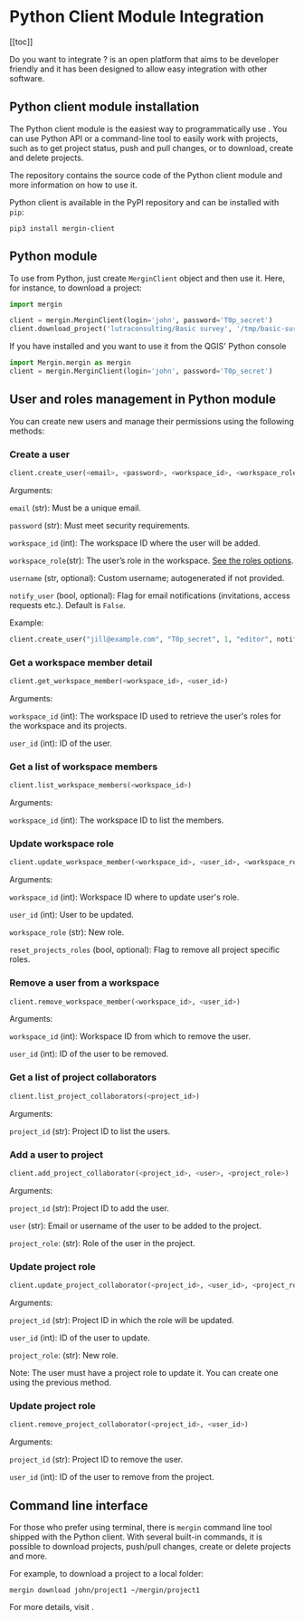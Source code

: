 # Python Client Module Integration
[[toc]]

Do you want to integrate <MainPlatformNameLink />? <MainPlatformName /> is an open platform that aims to be developer friendly and it has been designed to allow easy integration with other software.

## Python client module installation
The Python client module is the easiest way to programmatically use <MainPlatformNameLink />. You can use Python API or a command-line tool to easily work with <MainPlatformName /> projects, such as to get project status, push and pull changes, or to download, create and delete projects.

The <GitHubRepo id="MerginMaps/python-api-client" /> repository contains the source code of the Python client module and more information on how to use it.

Python client is available in the PyPI repository and can be installed with `pip`:

```
pip3 install mergin-client
```

## Python module 
To use <MainPlatformNameLink /> from Python, just create `MerginClient` object and then use it. Here, for instance, to download a project:

```python
import mergin

client = mergin.MerginClient(login='john', password='T0p_secret')
client.download_project('lutraconsulting/Basic survey', '/tmp/basic-survey')
```
If you have <QGISPluginName /> installed and you want to use it from the QGIS' Python console

```python
import Mergin.mergin as mergin
client = mergin.MerginClient(login='john', password='T0p_secret')
```

## User and roles management in Python module
You can create new users and manage their permissions using the following methods:

### Create a user

```python
client.create_user(<email>, <password>, <workspace_id>, <workspace_role>, [username], [notify_user])
```
Arguments:

`email` (str): Must be a unique email.

`password` (str): Must meet security requirements.

`workspace_id` (int): The workspace ID where the user will be added.

`workspace_role`(str): The user’s role in the workspace. [See the roles options](../manage/permissions.md).

`username` (str, optional): Custom username; autogenerated if not provided.

`notify_user` (bool, optional): Flag for email notifications (invitations, access requests etc.). Default is `False`.

Example:
```python
client.create_user("jill@example.com", "T0p_secret", 1, "editor", notify_user=True)
```

### Get a workspace member detail

```python
client.get_workspace_member(<workspace_id>, <user_id>)
```
Arguments:

`workspace_id` (int): The workspace ID used to retrieve the user's roles for the workspace and its projects.

`user_id` (int): ID of the user.

### Get a list of workspace members

```python
client.list_workspace_members(<workspace_id>)
```
Arguments:

`workspace_id` (int): The workspace ID to list the members.

### Update workspace role

```python
client.update_workspace_member(<workspace_id>, <user_id>, <workspace_role>, [reset_projects_roles])
```
Arguments:

`workspace_id` (int): Workspace ID where to update user's role.

`user_id` (int): User to be updated.

`workspace_role` (str): New role.

`reset_projects_roles` (bool, optional): Flag to remove all project specific roles.

### Remove a user from a workspace

```python
client.remove_workspace_member(<workspace_id>, <user_id>)
```
Arguments:

`workspace_id` (int): Workspace ID from which to remove the user.

`user_id` (int): ID of the user to be removed.

### Get a list of project collaborators

```python
client.list_project_collaborators(<project_id>)
```
Arguments:

`project_id` (str): Project ID to list the users.

### Add a user to project

```python
client.add_project_collaborator(<project_id>, <user>, <project_role>)
```
Arguments:

`project_id` (str): Project ID to add the user.

`user` (str): Email or username of the user to be added to the project.

`project_role`: (str): Role of the user in the project.

### Update project role

```python
client.update_project_collaborator(<project_id>, <user_id>, <project_role>)
```
Arguments:

`project_id` (str): Project ID in which the role will be updated.

`user_id` (int): ID of the user to update.

`project_role`: (str): New role.

Note:
The user must have a project role to update it. You can create one using the previous method.

### Update project role

```python
client.remove_project_collaborator(<project_id>, <user_id>)
```
Arguments:

`project_id` (str): Project ID to remove the user.

`user_id` (int): ID of the user to remove from the project.

## Command line interface
For those who prefer using terminal, there is `mergin` command line tool shipped with the Python client. With several built-in commands, it is possible to download <MainPlatformName /> projects, push/pull changes, create or delete projects and more.

For example, to download a <MainPlatformName /> project to a local folder:
```
mergin download john/project1 ~/mergin/project1
```
For more details, visit <GitHubRepo id="MerginMaps/python-api-client" />.

